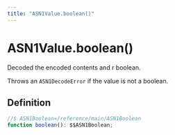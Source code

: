 ```yaml
---
title: "ASN1Value.boolean()"
---
```


# ASN1Value.boolean()

Decoded the encoded contents and r boolean.

Throws an `ASN1DecodeError` if the value is not a boolean.

## Definition

```ts
//$ ASN1Boolean=/reference/main/ASN1Boolean
function boolean(): $$ASN1Boolean;
```
